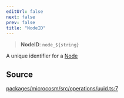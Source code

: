 ```yaml
---
editUrl: false
next: false
prev: false
title: "NodeID"
---
```


> **NodeID**: ```node_${string}```

A unique identifier for a [Node](../../../../../../microcosm/type-aliases/node)

## Source

[packages/microcosm/src/operations/uuid.ts:7](https://github.com/nodenogg-in/alpha-p2p/blob/d3c0d0ee190bdee84f8272463e9c5efc8c84f42d/packages/microcosm/src/operations/uuid.ts#L7)
